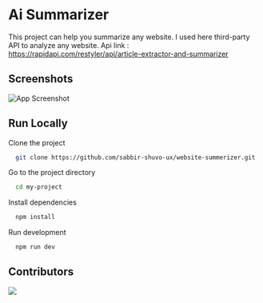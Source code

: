# Ai Summarizer

This project can help you summarize any website. I used here third-party API to analyze any website.
Api link : https://rapidapi.com/restyler/api/article-extractor-and-summarizer

## Screenshots

![App Screenshot](https://github.com/sabbir-shuvo-ux/website-summerizer/blob/main/public/websiteSs.png?raw=true)

## Run Locally

Clone the project

```bash
  git clone https://github.com/sabbir-shuvo-ux/website-summerizer.git
```

Go to the project directory

```bash
  cd my-project
```

Install dependencies

```bash
  npm install
```

Run development

```bash
  npm run dev
```

## Contributors

<a href = "https://github.com/Tanu-N-Prabhu/Python/graphs/contributors">
  <img src = "https://contrib.rocks/image?repo=sabbir-shuvo-ux/website-summerizer"/>
</a>

<!-- ========================================
## COPY and PASTE BELOW CODE TO SHOW YOUR PROFILE IN CONTRIBUTION SECTION
======================================== -->

<!-- make sure you change "GitHub_username" to your github username -->

<!-- <a href = "https://github.com/Tanu-N-Prabhu/Python/graphs/contributors">
  <img src = "https://contrib.rocks/image?repo=GitHub_username/repository_name"/>
</a> -->

<!-- ========================================
## END CONTRIBUTE SECTION
======================================== -->
